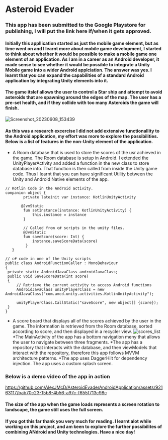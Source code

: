 # Asteroid Evader

### This app has been submitted to the Google Playstore for publishing, I will put the link here if/when it gets approved.

#### Initially this appllication started as just the mobile game element, but as time went on and I learnt more about mobile game development, I started to think about whether it would be possible to make a mobile game one element of an application. As I am in a career as an Android developer, it made sense to see whether it would be possible to integrate a Unity Mobile game into a wider Android applciation. The answer was yes. I learnt that you can expand the capabilities of a standard Android application by integrating Unity elements into it.

#### The game itslef allows the user to control a Star ship and attempt to avoid asteroids that are spawning around the edges of the map. The user has a pre-set health, and if they collide with too many Asteroids the game will finish.

![Screenshot_20230608_153439](https://github.com/AlexJMcD/AsteroidEvaderAndroidApplication/assets/92163117/32931294-afe2-4c85-b1fb-57526fd313cb)

#### As this was a research excercise I did not add extensive functionallity to the Android application, my effort was more to explore the possibilities. Below is a list of features in the non-Unity element of the application.
* A Room database that is used to store the scores of the usr achieved in the game. The Room database is setup in Android. I extended the UnityPlayerActivity and added a function in the new class to store database info. That function is then called from inside the Unity game code. Thus I learnt that you can have significant Utility between the Unity and Android Native elements of the app.
```
// Kotlin Code in the Android activity.
companion object {
        private lateinit var instance: KotlinUnityActivity

       @JvmStatic
        fun setInstance(instance: KotlinUnityActivity) {
            this.instance = instance
        }

        // Called from c# scripts in the unity files.
        @JvmStatic
        fun saveScore(score: Int) {
            instance.saveScoreData(score)
         }
   }
   ```
   ```
   // c# code in one of the Unity scripts
   public class AndroidFunctionCaller : MonoBehaviour
{
    private static AndroidJavaClass androidJavaClass;
    public void SaveScoreData(int score)
    {
        // Retrieve the current activity to access Android functions
        AndroidJavaClass unityPlayerClass = new AndroidJavaClass("com.amcd.unity.activities.KotlinUnityActivity");

        unityPlayerClass.CallStatic("saveScore", new object[] {score});
    }
}
```
* A score board that displays all of the scores achieved by the user in the game. The information is retrieved from the Room database, sorted according to score, and then displayed in a recycler view.
![scores_list](https://github.com/AlexJMcD/AsteroidEvaderAndroidApplication/assets/92163117/d49fa228-e217-4125-b64a-1f9606cf93d4)
*The MainActivity of the app has a bottom navigation meny that allows the user to navigate between three fragments.
*The app has a repository that interacts with the database, and then viewModels that interact with the repository, therefore this app follows MVVM architecture patterns.
*The app uses DaggerHilt for dependency injection.
The app uses a custom splash screen.

### Below is a demo video of the app in action


https://github.com/AlexJMcD/AsteroidEvaderAndroidApplication/assets/92163117/bab70c23-15b8-4b56-a97c-f655f713c98c
#### The size of the app when the game loads represents a screen rotation to landscape, the game still uses the full screen.

#### If you got this far thank you very much for reading. I learnt alot while working on this project, and am keen to explore the further possibilites of combining ANdroid and Unity technologies. Have a nice day!

